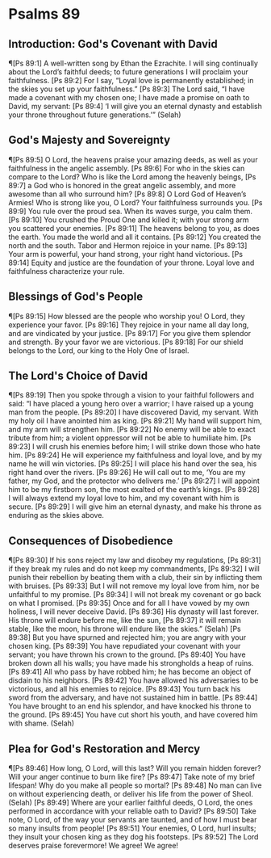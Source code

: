 # Psalms 89

## Introduction: God's Covenant with David
¶[Ps 89:1] A well-written song by Ethan the Ezrachite. I will sing continually about the Lord’s faithful deeds; to future generations I will proclaim your faithfulness.
[Ps 89:2] For I say, “Loyal love is permanently established; in the skies you set up your faithfulness.”
[Ps 89:3] The Lord said, “I have made a covenant with my chosen one; I have made a promise on oath to David, my servant:
[Ps 89:4] ‘I will give you an eternal dynasty and establish your throne throughout future generations.’” (Selah)

## God's Majesty and Sovereignty
¶[Ps 89:5] O Lord, the heavens praise your amazing deeds, as well as your faithfulness in the angelic assembly.
[Ps 89:6] For who in the skies can compare to the Lord? Who is like the Lord among the heavenly beings,
[Ps 89:7] a God who is honored in the great angelic assembly, and more awesome than all who surround him?
[Ps 89:8] O Lord God of Heaven’s Armies! Who is strong like you, O Lord? Your faithfulness surrounds you.
[Ps 89:9] You rule over the proud sea. When its waves surge, you calm them.
[Ps 89:10] You crushed the Proud One and killed it; with your strong arm you scattered your enemies.
[Ps 89:11] The heavens belong to you, as does the earth. You made the world and all it contains.
[Ps 89:12] You created the north and the south. Tabor and Hermon rejoice in your name.
[Ps 89:13] Your arm is powerful, your hand strong, your right hand victorious.
[Ps 89:14] Equity and justice are the foundation of your throne. Loyal love and faithfulness characterize your rule.

## Blessings of God's People
¶[Ps 89:15] How blessed are the people who worship you! O Lord, they experience your favor.
[Ps 89:16] They rejoice in your name all day long, and are vindicated by your justice.
[Ps 89:17] For you give them splendor and strength. By your favor we are victorious.
[Ps 89:18] For our shield belongs to the Lord, our king to the Holy One of Israel.

## The Lord's Choice of David
¶[Ps 89:19] Then you spoke through a vision to your faithful followers and said: “I have placed a young hero over a warrior; I have raised up a young man from the people.
[Ps 89:20] I have discovered David, my servant. With my holy oil I have anointed him as king.
[Ps 89:21] My hand will support him, and my arm will strengthen him.
[Ps 89:22] No enemy will be able to exact tribute from him; a violent oppressor will not be able to humiliate him.
[Ps 89:23] I will crush his enemies before him; I will strike down those who hate him.
[Ps 89:24] He will experience my faithfulness and loyal love, and by my name he will win victories.
[Ps 89:25] I will place his hand over the sea, his right hand over the rivers.
[Ps 89:26] He will call out to me, ‘You are my father, my God, and the protector who delivers me.’
[Ps 89:27] I will appoint him to be my firstborn son, the most exalted of the earth’s kings.
[Ps 89:28] I will always extend my loyal love to him, and my covenant with him is secure.
[Ps 89:29] I will give him an eternal dynasty, and make his throne as enduring as the skies above.

## Consequences of Disobedience
¶[Ps 89:30] If his sons reject my law and disobey my regulations,
[Ps 89:31] if they break my rules and do not keep my commandments,
[Ps 89:32] I will punish their rebellion by beating them with a club, their sin by inflicting them with bruises.
[Ps 89:33] But I will not remove my loyal love from him, nor be unfaithful to my promise.
[Ps 89:34] I will not break my covenant or go back on what I promised.
[Ps 89:35] Once and for all I have vowed by my own holiness, I will never deceive David.
[Ps 89:36] His dynasty will last forever. His throne will endure before me, like the sun,
[Ps 89:37] it will remain stable, like the moon, his throne will endure like the skies.” (Selah)
[Ps 89:38] But you have spurned and rejected him; you are angry with your chosen king.
[Ps 89:39] You have repudiated your covenant with your servant; you have thrown his crown to the ground.
[Ps 89:40] You have broken down all his walls; you have made his strongholds a heap of ruins.
[Ps 89:41] All who pass by have robbed him; he has become an object of disdain to his neighbors.
[Ps 89:42] You have allowed his adversaries to be victorious, and all his enemies to rejoice.
[Ps 89:43] You turn back his sword from the adversary, and have not sustained him in battle.
[Ps 89:44] You have brought to an end his splendor, and have knocked his throne to the ground.
[Ps 89:45] You have cut short his youth, and have covered him with shame. (Selah)

## Plea for God's Restoration and Mercy
¶[Ps 89:46] How long, O Lord, will this last? Will you remain hidden forever? Will your anger continue to burn like fire?
[Ps 89:47] Take note of my brief lifespan! Why do you make all people so mortal?
[Ps 89:48] No man can live on without experiencing death, or deliver his life from the power of Sheol. (Selah)
[Ps 89:49] Where are your earlier faithful deeds, O Lord, the ones performed in accordance with your reliable oath to David?
[Ps 89:50] Take note, O Lord, of the way your servants are taunted, and of how I must bear so many insults from people!
[Ps 89:51] Your enemies, O Lord, hurl insults; they insult your chosen king as they dog his footsteps.
[Ps 89:52] The Lord deserves praise forevermore! We agree! We agree!
